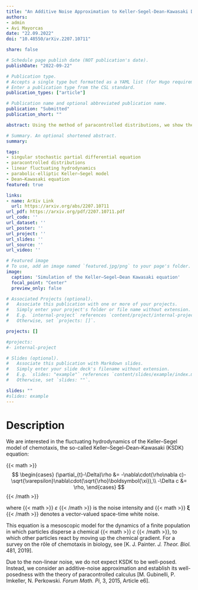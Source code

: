 ```yaml
---
title: "An Additive Noise Approximation to Keller-Segel-Dean-Kawasaki Dynamics Part I: Local Well-Posedness of Paracontrolled Solutions"
authors:
- admin
- Avi Mayorcas
date: "22.09.2022"
doi: "10.48550/arXiv.2207.10711"

share: false

# Schedule page publish date (NOT publication's date).
publishDate: "2022-09-22"

# Publication type.
# Accepts a single type but formatted as a YAML list (for Hugo requirements).
# Enter a publication type from the CSL standard.
publication_types: ["article"]

# Publication name and optional abbreviated publication name.
publication: "Submitted"
publication_short: ""

abstract: Using the method of paracontrolled distributions, we show the local well-posedness of an additive noise approximation to the fluctuating hydrodynamics of the Keller-Segel model on the two-dimensional torus. Our approximation is a non-linear, non-local, parabolic-elliptic stochastic PDE with an irregular, heterogeneous space-time noise. As a consequence of the irregularity and heterogeneity, solutions to this equation must be renormalised by a sequence of diverging fields. Using the symmetry of the elliptic Green's function, which appears in our non-local term, we establish that the renormalisation diverges at most logarithmically, an improvement over the linear divergence one would expect by power counting. Similar cancellations also serve to reduce the number of diverging counterterms.

# Summary. An optional shortened abstract.
summary: 

tags:
- singular stochastic partial differential equation
- paracontrolled distributions
- linear fluctuating hydrodynamics
- parabolic-elliptic Keller–Segel model
- Dean–Kawasaki equation
featured: true

links:
- name: ArXiv Link
  url: https://arxiv.org/abs/2207.10711
url_pdf: https://arxiv.org/pdf/2207.10711.pdf
url_code: ''
url_dataset: ''
url_poster: ''
url_project: ''
url_slides: ''
url_source: ''
url_video: ''

# Featured image
# To use, add an image named `featured.jpg/png` to your page's folder. 
image:
  caption: 'Simulation of the Keller–Segel–Dean Kawasaki equation'
  focal_point: "Center"
  preview_only: false

# Associated Projects (optional).
#   Associate this publication with one or more of your projects.
#   Simply enter your project's folder or file name without extension.
#   E.g. `internal-project` references `content/project/internal-project/index.md`.
#   Otherwise, set `projects: []`.

projects: []

#projects:
#- internal-project

# Slides (optional).
#   Associate this publication with Markdown slides.
#   Simply enter your slide deck's filename without extension.
#   E.g. `slides: "example"` references `content/slides/example/index.md`.
#   Otherwise, set `slides: ""`.

slides: ""
#slides: example
---
```


# Description

We are interested in the fluctuating hydrodynamics of the Keller–Segel model of chemotaxis, the so-called Keller–Segel–Dean–Kawasaki (KSDK) equation:

{{< math >}}
$$
\begin{cases}
  (\partial_{t}-\Delta)\rho &= -\nabla\cdot(\rho\nabla c)-\sqrt{\varepsilon}\nabla\cdot(\sqrt{\rho}\boldsymbol{\xi}),\\
  -\Delta c &= \rho,
\end{cases}
$$
{{< /math >}}

where {{< math >}} $\varepsilon$ {{< /math >}} is the noise intensity and {{< math >}} $\boldsymbol{\xi}$ {{< /math >}} denotes a vector-valued space-time white noise.

This equation is a mesoscopic model for the dynamics of a finite population in which particles disperse a chemical {{< math >}} $c$ {{< /math >}}, to which other particles react by moving up the chemical gradient. For a survey on the rôle of chemotaxis in biology, see [K. J. Painter. *J. Theor. Biol.* 481, 2019].

Due to the non-linear noise, we do not expect KSDK to be well-posed. Instead, we consider an additive-noise approximation and establish its well-posedness with the theory of paracontrolled calculus [M. Gubinelli, P. Imkeller, N. Perkowski. *Forum Math. Pi*, 3, 2015, Article e6].

